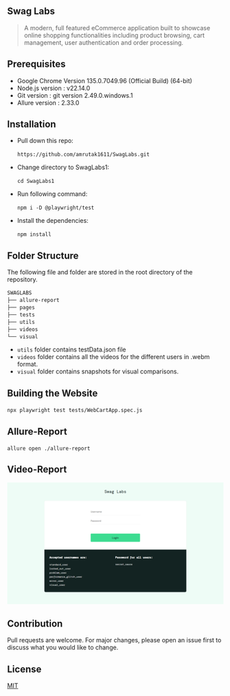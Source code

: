 ## Swag Labs

> A modern, full featured eCommerce application built to showcase online shopping functionalities including product browsing, cart management, user authentication and order processing.

## Prerequisites

* Google Chrome Version 135.0.7049.96 (Official Build) (64-bit)
* Node.js version : v22.14.0
* Git version : git version 2.49.0.windows.1
* Allure version : 2.33.0

 
## Installation

* Pull down this repo:

   `https://github.com/amrutak1611/SwagLabs.git`

* Change directory to SwagLabs1:

   `cd SwagLabs1`

* Run following command:

   `npm i -D @playwright/test`
  
* Install the dependencies:

   `npm install`


## Folder Structure

The following file and folder are stored in the root directory of the repository.
```bash
SWAGLABS
├── allure-report
├── pages
├── tests
├── utils
├── videos
└── visual
```

* `utils` folder contains testData.json file
* `videos` folder contains all the videos for the different users in .webm format. 
* `visual` folder contains snapshots for visual comparisons.

 
## Building the Website
`npx playwright test tests/WebCartApp.spec.js`


## Allure-Report
`allure open ./allure-report`

## Video-Report

[![Sauce-Demo](https://github.com/amrutak1611/SwagLabs1/blob/main/visual/WebCartApp.spec.js-snapshots/LoginPage-chromium-win32.png)](https://github.com/amrutak1611/SwagLabs1/blob/main/videos/Standard_User.mp4)

## Contribution

Pull requests are welcome. For major changes, please open an issue first
to discuss what you would like to change.

## License

[MIT](https://choosealicense.com/licenses/mit/)
